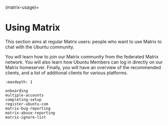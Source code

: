 (matrix-usage)=
# Using Matrix

This section aims at regular Matrix users: people who want to use Matrix to chat with the Ubuntu community. 

You will learn how to join our Matrix community from the federated Matrix network.
You will also learn how Ubuntu Members can log in directly on our Matrix homeserver.
Finally, you will have an overview of the recommended clients, and a list of additional clients for various platforms.

```{toctree}
:maxdepth: 1

onboarding
multiple-accounts
completing-setup
register-ubuntu-com
matrix-bug-reporting
matrix-abuse-reporting
matrix-ignore-list
```


